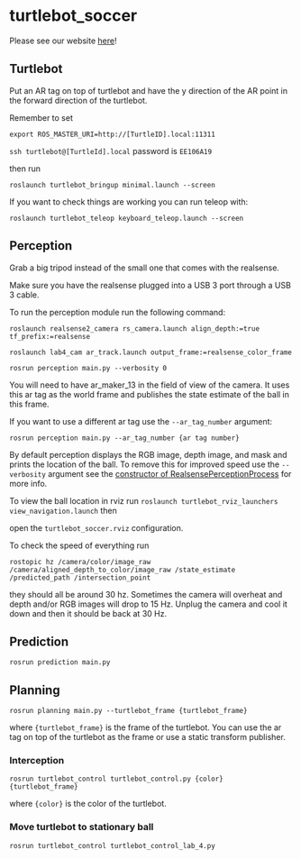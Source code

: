 # turtlebot_soccer

Please see our website [here](https://nflu.github.io/turtlebot_soccer/README)!

## Turtlebot

Put an AR tag on top of turtlebot and have the y direction of the AR point in the forward 
direction of the turtlebot. 

Remember to set 

`export ROS_MASTER_URI=http://[TurtleID].local:11311`

`ssh turtlebot@[TurtleId].local` password is `EE106A19`

then run

`roslaunch turtlebot_bringup minimal.launch --screen`

If you want to check things are working you can run teleop with:

`roslaunch turtlebot_teleop keyboard_teleop.launch --screen`

## Perception

Grab a big tripod instead of the small one that comes with the realsense.

Make sure you have the realsense plugged into a USB 3 port through a USB 3 cable.

To run the perception module run the following command: 

`roslaunch realsense2_camera rs_camera.launch align_depth:=true tf_prefix:=realsense`

`roslaunch lab4_cam ar_track.launch output_frame:=realsense_color_frame`

`rosrun perception main.py --verbosity 0`

You will need to have ar_maker_13 in the field of view of the camera. It uses 
this ar tag as the world frame and publishes the state estimate of the ball in 
this frame.

If you want to use a different ar tag use the `--ar_tag_number` argument:

`rosrun perception main.py --ar_tag_number {ar tag number}`

By default perception displays the RGB image, depth image, and mask and prints the 
location of the ball. To remove this for improved speed use the `--verbosity` 
argument see the [constructor of RealsensePerceptionProcess](https://github.com/nflu/turtlebot_soccer/blob/6b999f9d2ec10b91aaa965214fd81ab301d5ae08/src/segmentation/src/main.py#L51) for more info.

To view the ball location in rviz run 
`roslaunch turtlebot_rviz_launchers view_navigation.launch` then 

open the `turtlebot_soccer.rviz` configuration.

To check the speed of everything run 

`rostopic hz /camera/color/image_raw /camera/aligned_depth_to_color/image_raw /state_estimate /predicted_path /intersection_point`

they should all be around 30 hz. Sometimes the camera will overheat and depth and/or RGB images will drop to 15 Hz. Unplug the camera and cool it down and then it should be back at 30 Hz.

## Prediction

`rosrun prediction main.py`


## Planning

`rosrun planning main.py --turtlebot_frame {turtlebot_frame}`

where `{turtlebot_frame}` is the frame of the turtlebot. You can use the ar tag on top of the turtlebot as the frame or use a static transform publisher. 

### Interception
`rosrun turtlebot_control turtlebot_control.py {color} {turtlebot_frame}`

where `{color}` is the color of the turtlebot. 

### Move turtlebot to stationary ball

`rosrun turtlebot_control turtlebot_control_lab_4.py`
